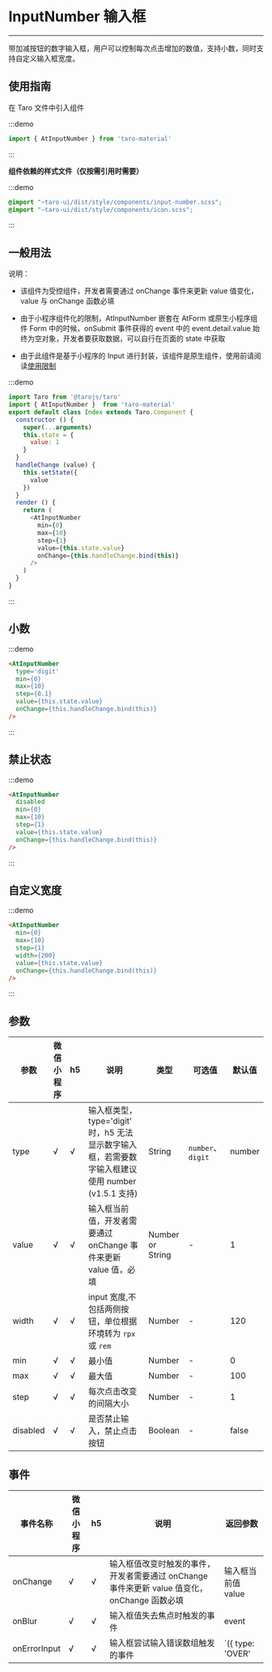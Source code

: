 # InputNumber 输入框

---
带加减按钮的数字输入框，用户可以控制每次点击增加的数值，支持小数，同时支持自定义输入框宽度。

## 使用指南

在 Taro 文件中引入组件

:::demo
```js
import { AtInputNumber } from 'taro-material'
```
:::

**组件依赖的样式文件（仅按需引用时需要）**

:::demo
```scss
@import "~taro-ui/dist/style/components/input-number.scss";
@import "~taro-ui/dist/style/components/icon.scss";
```
:::

## 一般用法

说明：

* 该组件为受控组件，开发者需要通过 onChange 事件来更新 value 值变化，value 与 onChange 函数必填

* 由于小程序组件化的限制，AtInputNumber 嵌套在 AtForm 或原生小程序组件 Form 中的时候，onSubmit 事件获得的 event 中的 event.detail.value 始终为空对象，开发者要获取数据，可以自行在页面的 state 中获取

* 由于此组件是基于小程序的 Input 进行封装，该组件是原生组件，使用前请阅读[使用限制](https://developers.weixin.qq.com/miniprogram/dev/component/native-component.html)
  
:::demo

```js
import Taro from '@tarojs/taro'
import { AtInputNumber }  from 'taro-material'
export default class Index extends Taro.Component {
  constructor () {
    super(...arguments)
    this.state = {
      value: 1
    }
  }
  handleChange (value) {
    this.setState({
      value
    })
  }
  render () {
    return (
      <AtInputNumber
        min={0}
        max={10}
        step={1}
        value={this.state.value}
        onChange={this.handleChange.bind(this)}
      />
    )
  }
}

```

:::

## 小数

:::demo

```html
<AtInputNumber
  type='digit'
  min={0}
  max={10}
  step={0.1}
  value={this.state.value}
  onChange={this.handleChange.bind(this)}
/>
```

:::

## 禁止状态

:::demo

```html
<AtInputNumber
  disabled
  min={0}
  max={10}
  step={1}
  value={this.state.value}
  onChange={this.handleChange.bind(this)}
/>
```

:::

## 自定义宽度

:::demo

```html
<AtInputNumber
  min={0}
  max={10}
  step={1}
  width={200}
  value={this.state.value}
  onChange={this.handleChange.bind(this)}
/>
```

:::

## 参数

| 参数   |  微信小程序 |  h5 | 说明   | 类型    | 可选值 | 默认值   |
| ---   | ----  | ---- | ---- | ------- | ------- | ------ |
| type | √ | √ | 输入框类型，type='digit' 时，h5 无法显示数字输入框，若需要数字输入框建议使用 number (v1.5.1 支持) | String  | `number`、`digit`  | number |
| value | √ | √ | 输入框当前值，开发者需要通过 onChange 事件来更新 value 值，必填  | Number or String  | - | 1 |
| width | √ | √ | input 宽度,不包括两侧按钮，单位根据环境转为 `rpx` 或 `rem`  | Number  | - | 120 |
| min   | √ | √ | 最小值  | Number  | - | 0 |
| max   | √ | √ | 最大值  | Number | - | 100 |
| step   | √ | √ | 每次点击改变的间隔大小 | Number  | -  | 1 |
| disabled| √ | √ | 是否禁止输入，禁止点击按钮  | Boolean | - | false    |

## 事件

| 事件名称 |  微信小程序 |  h5 | 说明  | 返回参数  |
|------- |---  |----- |---- | -------- |
| onChange | √ | √ | 输入框值改变时触发的事件，开发者需要通过 onChange 事件来更新 value 值变化，onChange 函数必填  | 输入框当前值 value  |
| onBlur | √ | √ | 输入框值失去焦点时触发的事件 | event |
| onErrorInput | √ | √ | 输入框尝试输入错误数组触发的事件 | `({ type: 'OVER' | 'LOW' | 'DISABLED', errorValue:number})` |
